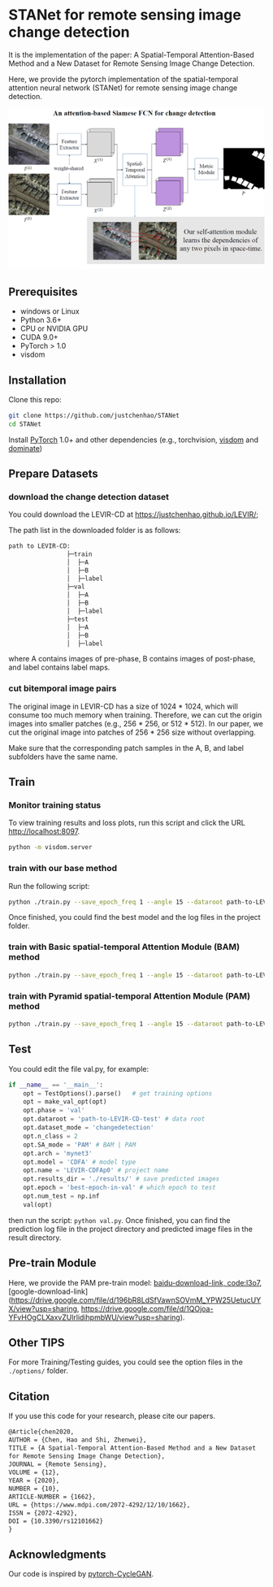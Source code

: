 # STANet for remote sensing image change detection

It is the implementation of the paper: A Spatial-Temporal Attention-Based Method and a New Dataset for Remote Sensing Image Change Detection.

Here, we provide the pytorch implementation of the spatial-temporal attention neural network (STANet) for remote sensing image change detection.

![image-20200601213320103](/src/stanet-overview.png)

## Prerequisites

- windows or Linux 
- Python 3.6+
- CPU or NVIDIA GPU
- CUDA 9.0+
- PyTorch > 1.0
- visdom

## Installation

Clone this repo:

```bash
git clone https://github.com/justchenhao/STANet
cd STANet
```

Install [PyTorch](http://pytorch.org/) 1.0+ and other dependencies (e.g., torchvision, [visdom](https://github.com/facebookresearch/visdom) and [dominate](https://github.com/Knio/dominate))

## Prepare Datasets

### download the change detection dataset

You could download the LEVIR-CD at https://justchenhao.github.io/LEVIR/;

The path list in the downloaded folder is as follows:

```
path to LEVIR-CD:
                ├─train
                │  ├─A
                │  ├─B
                │  ├─label
                ├─val
                │  ├─A
                │  ├─B
                │  ├─label
                ├─test
                │  ├─A
                │  ├─B
                │  ├─label
```

where A contains images of pre-phase, B contains images of post-phase, and label contains label maps.

### cut bitemporal image pairs

The original image in LEVIR-CD has a size of 1024 * 1024, which will consume too much memory when training. Therefore, we can cut the origin images into smaller patches (e.g., 256 * 256, or 512 * 512).  In our paper, we cut the original image into patches of 256 * 256 size without overlapping.

Make sure that the corresponding patch samples in the A, B, and label subfolders have the same name.

## Train

### Monitor training status

To view training results and loss plots, run this script and click the URL [http://localhost:8097](http://localhost:8097/).

```bash
python -m visdom.server
```

### train with our base method

Run the following script:

```bash
python ./train.py --save_epoch_freq 1 --angle 15 --dataroot path-to-LEVIR-CD-train --val_dataroot path-to-LEVIR-CD-val --name LEVIR-CDF0 --lr 0.001 --model CDF0 --batch_size 8 --load_size 256 --crop_size 256 --preprocess rotate_and_crop
```

Once finished, you could find the best model and the log files in the project folder.

### train with Basic spatial-temporal Attention Module (BAM) method

```bash
python ./train.py --save_epoch_freq 1 --angle 15 --dataroot path-to-LEVIR-CD-train --val_dataroot path-to-LEVIR-CD-val --name LEVIR-CDFA0 --lr 0.001 --model CDFA --SA_mode BAM --batch_size 8 --load_size 256 --crop_size 256 --preprocess rotate_and_crop
```

### train with Pyramid spatial-temporal Attention Module (PAM) method

```bash
python ./train.py --save_epoch_freq 1 --angle 15 --dataroot path-to-LEVIR-CD-train --val_dataroot path-to-LEVIR-CD-val --name LEVIR-CDFAp0 --lr 0.001 --model --SA_mode PAM CDFA --batch_size 8 --load_size 256 --crop_size 256 --preprocess rotate_and_crop
```

## Test

You could edit the file val.py, for example:

```python
if __name__ == '__main__':
    opt = TestOptions().parse()   # get training options
    opt = make_val_opt(opt)
    opt.phase = 'val'
    opt.dataroot = 'path-to-LEVIR-CD-test' # data root 
    opt.dataset_mode = 'changedetection'
    opt.n_class = 2
    opt.SA_mode = 'PAM' # BAM | PAM 
    opt.arch = 'mynet3'
    opt.model = 'CDFA' # model type
    opt.name = 'LEVIR-CDFAp0' # project name
    opt.results_dir = './results/' # save predicted images 
    opt.epoch = 'best-epoch-in-val' # which epoch to test
    opt.num_test = np.inf
    val(opt)
```

then run the script: `python val.py`. Once finished, you can find the prediction log file in the project directory and predicted image files in the result directory.

## Pre-train Module

Here, we provide the PAM pre-train model: [baidu-download-link, code:l3o7](https://pan.baidu.com/s/1ysWk-ljJ0wh_YEURiC_wsw), [google-download-link](https://drive.google.com/file/d/196bR8LdSfVawnSOVmM_YPW25UetucUYX/view?usp=sharing, https://drive.google.com/file/d/1QOjoa-YFvHOgCLXaxvZUlrlidihpmbWU/view?usp=sharing).

## Other TIPS

For more Training/Testing guides, you could see the option files in the  `./options/`  folder.

## Citation

If you use this code for your research, please cite our papers.

```
@Article{chen2020,
AUTHOR = {Chen, Hao and Shi, Zhenwei},
TITLE = {A Spatial-Temporal Attention-Based Method and a New Dataset for Remote Sensing Image Change Detection},
JOURNAL = {Remote Sensing},
VOLUME = {12},
YEAR = {2020},
NUMBER = {10},
ARTICLE-NUMBER = {1662},
URL = {https://www.mdpi.com/2072-4292/12/10/1662},
ISSN = {2072-4292},
DOI = {10.3390/rs12101662}
}
```

## Acknowledgments

Our code is inspired by [pytorch-CycleGAN](https://github.com/junyanz/pytorch-CycleGAN-and-pix2pix).

 